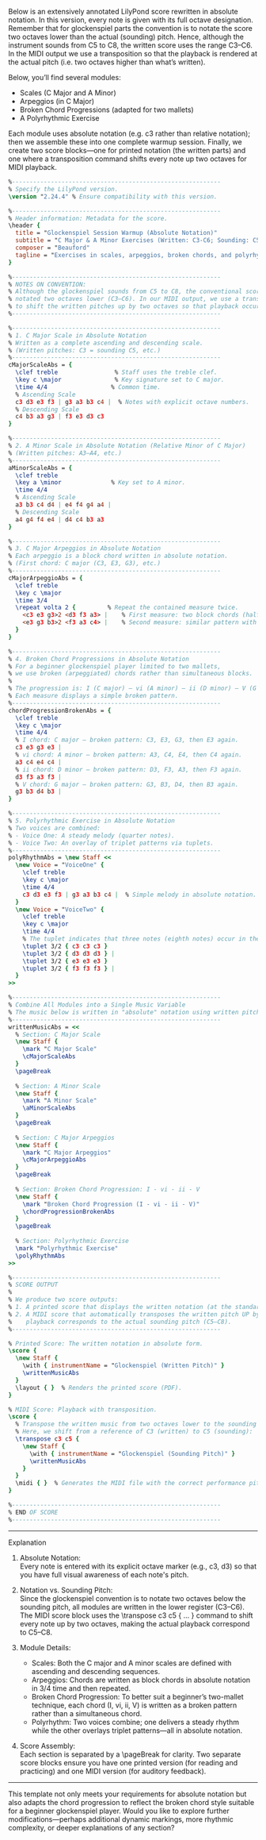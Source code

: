 Below is an extensively annotated LilyPond score rewritten in absolute notation. In this version, every note is given with its full octave designation. Remember that for glockenspiel parts the convention is to notate the score two octaves lower than the actual (sounding) pitch. Hence, although the instrument sounds from C5 to C8, the written score uses the range C3–C6. In the MIDI output we use a transposition so that the playback is rendered at the actual pitch (i.e. two octaves higher than what’s written).

Below, you’ll find several modules:
- Scales (C Major and A Minor)  
- Arpeggios (in C Major)  
- Broken Chord Progressions (adapted for two mallets)  
- A Polyrhythmic Exercise

Each module uses absolute notation (e.g. c3 rather than relative notation); then we assemble these into one complete warmup session. Finally, we create two score blocks—one for printed notation (the written parts) and one where a transposition command shifts every note up two octaves for MIDI playback.

```lilypond
%-----------------------------------------------------------
% Specify the LilyPond version.
\version "2.24.4" % Ensure compatibility with this version.

%-----------------------------------------------------------
% Header information: Metadata for the score.
\header {
  title = "Glockenspiel Session Warmup (Absolute Notation)"
  subtitle = "C Major & A Minor Exercises (Written: C3-C6; Sounding: C5-C8)"
  composer = "Beauford"
  tagline = "Exercises in scales, arpeggios, broken chords, and polyrhythms."
}

%-----------------------------------------------------------
% NOTES ON CONVENTION:
% Although the glockenspiel sounds from C5 to C8, the conventional score is
% notated two octaves lower (C3–C6). In our MIDI output, we use a transposition
% to shift the written pitches up by two octaves so that playback occurs at the actual pitch.
%-----------------------------------------------------------

%-----------------------------------------------------------
% 1. C Major Scale in Absolute Notation
% Written as a complete ascending and descending scale.
% (Written pitches: C3 = sounding C5, etc.)
%-----------------------------------------------------------
cMajorScaleAbs = {
  \clef treble                % Staff uses the treble clef.
  \key c \major               % Key signature set to C major.
  \time 4/4                  % Common time.
  % Ascending Scale
  c3 d3 e3 f3 | g3 a3 b3 c4 |  % Notes with explicit octave numbers.
  % Descending Scale
  c4 b3 a3 g3 | f3 e3 d3 c3
}

%-----------------------------------------------------------
% 2. A Minor Scale in Absolute Notation (Relative Minor of C Major)
% (Written pitches: A3–A4, etc.)
%-----------------------------------------------------------
aMinorScaleAbs = {
  \clef treble
  \key a \minor              % Key set to A minor.
  \time 4/4
  % Ascending Scale
  a3 b3 c4 d4 | e4 f4 g4 a4 |
  % Descending Scale
  a4 g4 f4 e4 | d4 c4 b3 a3
}

%-----------------------------------------------------------
% 3. C Major Arpeggios in Absolute Notation
% Each arpeggio is a block chord written in absolute notation.
% (First chord: C major (C3, E3, G3), etc.)
%-----------------------------------------------------------
cMajorArpeggioAbs = {
  \clef treble
  \key c \major
  \time 3/4
  \repeat volta 2 {         % Repeat the contained measure twice.
    <c3 e3 g3>2 <d3 f3 a3> |    % First measure: two block chords (half-note duration each).
    <e3 g3 b3>2 <f3 a3 c4> |    % Second measure: similar pattern with the next chord.
  }
}

%-----------------------------------------------------------
% 4. Broken Chord Progressions in Absolute Notation
% For a beginner glockenspiel player limited to two mallets,
% we use broken (arpeggiated) chords rather than simultaneous blocks.
%
% The progression is: I (C major) – vi (A minor) – ii (D minor) – V (G major).
% Each measure displays a simple broken pattern.
%-----------------------------------------------------------
chordProgressionBrokenAbs = {
  \clef treble
  \key c \major
  \time 4/4
  % I chord: C major — broken pattern: C3, E3, G3, then E3 again.
  c3 e3 g3 e3 |
  % vi chord: A minor — broken pattern: A3, C4, E4, then C4 again.
  a3 c4 e4 c4 |
  % ii chord: D minor — broken pattern: D3, F3, A3, then F3 again.
  d3 f3 a3 f3 |
  % V chord: G major — broken pattern: G3, B3, D4, then B3 again.
  g3 b3 d4 b3 |
}

%-----------------------------------------------------------
% 5. Polyrhythmic Exercise in Absolute Notation
% Two voices are combined:
% - Voice One: A steady melody (quarter notes).
% - Voice Two: An overlay of triplet patterns via tuplets.
%-----------------------------------------------------------
polyRhythmAbs = \new Staff <<
  \new Voice = "VoiceOne" {
    \clef treble
    \key c \major
    \time 4/4
    c3 d3 e3 f3 | g3 a3 b3 c4 |  % Simple melody in absolute notation.
  }
  \new Voice = "VoiceTwo" {
    \clef treble
    \key c \major
    \time 4/4
    % The tuplet indicates that three notes (eighth notes) occur in the time of two.
    \tuplet 3/2 { c3 c3 c3 } 
    \tuplet 3/2 { d3 d3 d3 } |
    \tuplet 3/2 { e3 e3 e3 } 
    \tuplet 3/2 { f3 f3 f3 } |
  }
>>

%-----------------------------------------------------------
% Combine All Modules into a Single Music Variable
% The music below is written in "absolute" notation using written pitches (C3–C6).
%-----------------------------------------------------------
writtenMusicAbs = <<
  % Section: C Major Scale
  \new Staff {
    \mark "C Major Scale"
    \cMajorScaleAbs
  }
  \pageBreak
  
  % Section: A Minor Scale
  \new Staff {
    \mark "A Minor Scale"
    \aMinorScaleAbs
  }
  \pageBreak
  
  % Section: C Major Arpeggios
  \new Staff {
    \mark "C Major Arpeggios"
    \cMajorArpeggioAbs
  }
  \pageBreak
  
  % Section: Broken Chord Progression: I - vi - ii - V
  \new Staff {
    \mark "Broken Chord Progression (I - vi - ii - V)"
    \chordProgressionBrokenAbs
  }
  \pageBreak
  
  % Section: Polyrhythmic Exercise
  \mark "Polyrhythmic Exercise"
  \polyRhythmAbs
>>

%-----------------------------------------------------------
% SCORE OUTPUT
%
% We produce two score outputs:
% 1. A printed score that displays the written notation (at the standard two-octave lower pitch).
% 2. A MIDI score that automatically transposes the written pitch UP by two octaves so that the
%    playback corresponds to the actual sounding pitch (C5–C8).
%-----------------------------------------------------------

% Printed Score: The written notation in absolute form.
\score {
  \new Staff {
    \with { instrumentName = "Glockenspiel (Written Pitch)" }
    \writtenMusicAbs
  }
  \layout { }  % Renders the printed score (PDF).
}

% MIDI Score: Playback with transposition.
\score {
  % Transpose the written music from two octaves lower to the sounding pitch.
  % Here, we shift from a reference of C3 (written) to C5 (sounding):
  \transpose c3 c5 {
    \new Staff {
      \with { instrumentName = "Glockenspiel (Sounding Pitch)" }
      \writtenMusicAbs
    }
  }
  \midi { }  % Generates the MIDI file with the correct performance pitches.
}

%-----------------------------------------------------------
% END OF SCORE
%-----------------------------------------------------------
```

---

Explanation

1. Absolute Notation:  
   Every note is entered with its explicit octave marker (e.g., c3, d3) so that you have full visual awareness of each note's pitch.

2. Notation vs. Sounding Pitch:  
   Since the glockenspiel convention is to notate two octaves below the sounding pitch, all modules are written in the lower register (C3–C6). The MIDI score block uses the \transpose c3 c5 { ... } command to shift every note up by two octaves, making the actual playback correspond to C5–C8.

3. Module Details:  
   - Scales: Both the C major and A minor scales are defined with ascending and descending sequences.  
   - Arpeggios: Chords are written as block chords in absolute notation in 3/4 time and then repeated.  
   - Broken Chord Progression: To better suit a beginner’s two-mallet technique, each chord (I, vi, ii, V) is written as a broken pattern rather than a simultaneous chord.  
   - Polyrhythm: Two voices combine; one delivers a steady rhythm while the other overlays triplet patterns—all in absolute notation.

4. Score Assembly:  
   Each section is separated by a \pageBreak for clarity. Two separate score blocks ensure you have one printed version (for reading and practicing) and one MIDI version (for auditory feedback).

---

This template not only meets your requirements for absolute notation but also adapts the chord progression to reflect the broken chord style suitable for a beginner glockenspiel player. Would you like to explore further modifications—perhaps additional dynamic markings, more rhythmic complexity, or deeper explanations of any section?
